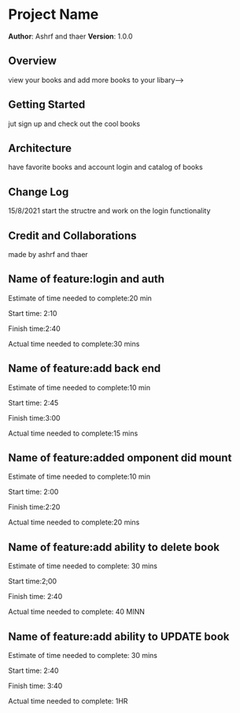 # Project Name

**Author**: Ashrf and thaer
**Version**: 1.0.0 

## Overview
view your books and add more books to your libary-->

## Getting Started
jut sign up and check out the cool books

## Architecture
<!-- Provide a detailed description of the application design. What technologies (languages, libraries, etc) you're using, and any other relevant design information. -->
have favorite books and  account login  and catalog of books 

## Change Log
15/8/2021 start the structre and work on the  login functionality 
## Credit and Collaborations
made by ashrf and thaer

## Name of feature:login and auth 

Estimate of time needed to complete:20 min

Start time: 2:10

Finish time:2:40

Actual time needed to complete:30 mins

## Name of feature:add back end  

Estimate of time needed to complete:10 min

Start time: 2:45

Finish time:3:00

Actual time needed to complete:15 mins

## Name of feature:added omponent did mount 

Estimate of time needed to complete:10 min

Start time: 2:00

Finish time:2:20

Actual time needed to complete:20 mins

## Name of feature:add ability to delete book

Estimate of time needed to complete: 30 mins

Start time:2;00

Finish time: 2:40

Actual time needed to complete: 40 MINN


## Name of feature:add ability to UPDATE book

Estimate of time needed to complete: 30 mins

Start time: 2:40

Finish time: 3:40

Actual time needed to complete: 1HR
